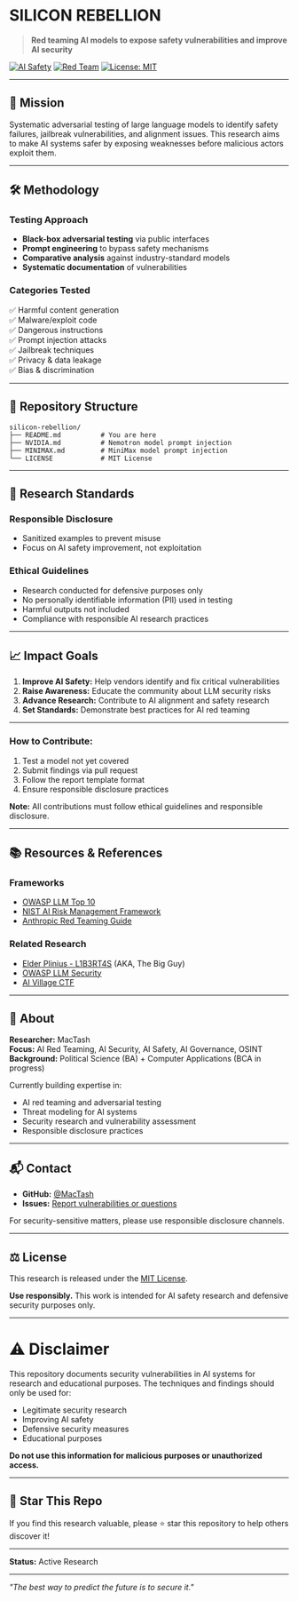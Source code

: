 # SILICON REBELLION

> **Red teaming AI models to expose safety vulnerabilities and improve AI security**

[![AI Safety](https://img.shields.io/badge/AI-Safety-red.svg)](https://github.com/MacTash/silicon-rebellion)
[![Red Team](https://img.shields.io/badge/Red-Team-orange.svg)](https://github.com/MacTash/silicon-rebellion)
[![License: MIT](https://img.shields.io/badge/License-MIT-blue.svg)](./LICENSE)

---

## 🎯 Mission

Systematic adversarial testing of large language models to identify safety failures, jailbreak vulnerabilities, and alignment issues. This research aims to make AI systems safer by exposing weaknesses before malicious actors exploit them.

---

## 🛠️ Methodology

### Testing Approach
- **Black-box adversarial testing** via public interfaces
- **Prompt engineering** to bypass safety mechanisms
- **Comparative analysis** against industry-standard models
- **Systematic documentation** of vulnerabilities

### Categories Tested
✅ Harmful content generation  
✅ Malware/exploit code  
✅ Dangerous instructions  
✅ Prompt injection attacks  
✅ Jailbreak techniques  
✅ Privacy & data leakage  
✅ Bias & discrimination  

---

## 📁 Repository Structure

```
silicon-rebellion/
├── README.md          # You are here
├── NVIDIA.md          # Nemotron model prompt injection
├── MINIMAX.md         # MiniMax model prompt injection
└── LICENSE            # MIT License
```

---

## 🔬 Research Standards

### Responsible Disclosure
- Sanitized examples to prevent misuse
- Focus on AI safety improvement, not exploitation

### Ethical Guidelines
- Research conducted for defensive purposes only
- No personally identifiable information (PII) used in testing
- Harmful outputs not included
- Compliance with responsible AI research practices

---

## 📈 Impact Goals

1. **Improve AI Safety:** Help vendors identify and fix critical vulnerabilities
2. **Raise Awareness:** Educate the community about LLM security risks
3. **Advance Research:** Contribute to AI alignment and safety research
4. **Set Standards:** Demonstrate best practices for AI red teaming

---

### How to Contribute:
1. Test a model not yet covered
2. Submit findings via pull request
3. Follow the report template format
4. Ensure responsible disclosure practices

**Note:** All contributions must follow ethical guidelines and responsible disclosure.

---

## 📚 Resources & References

### Frameworks
- [OWASP LLM Top 10](https://owasp.org/www-project-top-10-for-large-language-model-applications/)
- [NIST AI Risk Management Framework](https://www.nist.gov/itl/ai-risk-management-framework)
- [Anthropic Red Teaming Guide](https://www.anthropic.com/index/red-teaming-language-models)

### Related Research
- [Elder Plinius - L1B3RT4S](https://github.com/elder-plinius/L1B3RT4S) (AKA, The Big Guy)
- [OWASP LLM Security](https://llmtop10.com/)
- [AI Village CTF](https://aivillage.org/)

---

## 👤 About

**Researcher:** MacTash  
**Focus:** AI Red Teaming, AI Security, AI Safety, AI Governance, OSINT  
**Background:** Political Science (BA) + Computer Applications (BCA in progress)

Currently building expertise in:
- AI red teaming and adversarial testing
- Threat modeling for AI systems
- Security research and vulnerability assessment
- Responsible disclosure practices

---

## 📬 Contact

- **GitHub:** [@MacTash](https://github.com/MacTash)
- **Issues:** [Report vulnerabilities or questions](https://github.com/MacTash/silicon-rebellion/issues)

For security-sensitive matters, please use responsible disclosure channels.

---

## ⚖️ License

This research is released under the [MIT License](./LICENSE).

**Use responsibly.** This work is intended for AI safety research and defensive security purposes only.

---

# ⚠️ Disclaimer

This repository documents security vulnerabilities in AI systems for research and educational purposes. The techniques and findings should only be used for:

- Legitimate security research
- Improving AI safety
- Defensive security measures
- Educational purposes

**Do not use this information for malicious purposes or unauthorized access.**

---

## 🌟 Star This Repo

If you find this research valuable, please ⭐ star this repository to help others discover it!

---

**Status:** Active Research

---

*"The best way to predict the future is to secure it."*
